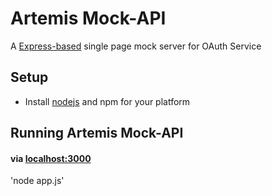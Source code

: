 # Artemis Mock-API

A [Express-based](http://expressjs.com/) single page mock server for OAuth Service

## Setup
* Install [nodejs](http://nodejs.org/) and npm for your platform

## Running Artemis Mock-API

#### via [localhost:3000](http://localhost:3000)
'node app.js'

